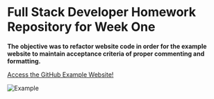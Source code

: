 <h1> Full Stack Developer Homework Repository for Week One </h1>

**The objective was to refactor website code in order for the example website to maintain acceptance criteria of proper commenting and formatting.**

[Access the GitHub Example Website!](https://oalhadheri.github.io/Homework_02/)

![Example](https://user-images.githubusercontent.com/100745721/164944470-8d8ad07b-5f05-482a-bb6f-67902d45b634.png)
